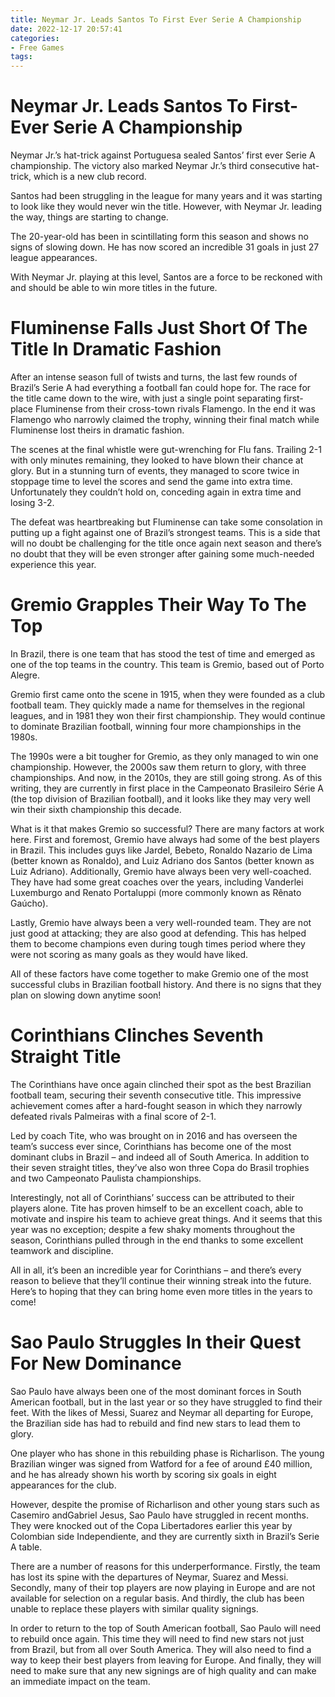 ```yaml
---
title: Neymar Jr. Leads Santos To First Ever Serie A Championship
date: 2022-12-17 20:57:41
categories:
- Free Games
tags:
---
```



#  Neymar Jr. Leads Santos To First-Ever Serie A Championship

Neymar Jr.’s hat-trick against Portuguesa sealed Santos’ first ever Serie A championship. The victory also marked Neymar Jr.’s third consecutive hat-trick, which is a new club record.

Santos had been struggling in the league for many years and it was starting to look like they would never win the title. However, with Neymar Jr. leading the way, things are starting to change.

The 20-year-old has been in scintillating form this season and shows no signs of slowing down. He has now scored an incredible 31 goals in just 27 league appearances.

With Neymar Jr. playing at this level, Santos are a force to be reckoned with and should be able to win more titles in the future.

#  Fluminense Falls Just Short Of The Title In Dramatic Fashion

After an intense season full of twists and turns, the last few rounds of Brazil’s Serie A had everything a football fan could hope for. The race for the title came down to the wire, with just a single point separating first-place Fluminense from their cross-town rivals Flamengo. In the end it was Flamengo who narrowly claimed the trophy, winning their final match while Fluminense lost theirs in dramatic fashion.

The scenes at the final whistle were gut-wrenching for Flu fans. Trailing 2-1 with only minutes remaining, they looked to have blown their chance at glory. But in a stunning turn of events, they managed to score twice in stoppage time to level the scores and send the game into extra time. Unfortunately they couldn’t hold on, conceding again in extra time and losing 3-2.

The defeat was heartbreaking but Fluminense can take some consolation in putting up a fight against one of Brazil’s strongest teams. This is a side that will no doubt be challenging for the title once again next season and there’s no doubt that they will be even stronger after gaining some much-needed experience this year.

#  Gremio Grapples Their Way To The Top 

In Brazil, there is one team that has stood the test of time and emerged as one of the top teams in the country. This team is Gremio, based out of Porto Alegre.

Gremio first came onto the scene in 1915, when they were founded as a club football team. They quickly made a name for themselves in the regional leagues, and in 1981 they won their first championship. They would continue to dominate Brazilian football, winning four more championships in the 1980s.

The 1990s were a bit tougher for Gremio, as they only managed to win one championship. However, the 2000s saw them return to glory, with three championships. And now, in the 2010s, they are still going strong. As of this writing, they are currently in first place in the Campeonato Brasileiro Série A (the top division of Brazilian football), and it looks like they may very well win their sixth championship this decade.

What is it that makes Gremio so successful? There are many factors at work here. First and foremost, Gremio have always had some of the best players in Brazil. This includes guys like Jardel, Bebeto, Ronaldo Nazario de Lima (better known as Ronaldo), and Luiz Adriano dos Santos (better known as Luiz Adriano). Additionally, Gremio have always been very well-coached. They have had some great coaches over the years, including Vanderlei Luxemburgo and Renato Portaluppi (more commonly known as Rênato Gaúcho).

Lastly, Gremio have always been a very well-rounded team. They are not just good at attacking; they are also good at defending. This has helped them to become champions even during tough times period where they were not scoring as many goals as they would have liked.

All of these factors have come together to make Gremio one of the most successful clubs in Brazilian football history. And there is no signs that they plan on slowing down anytime soon!

#  Corinthians Clinches Seventh Straight Title

The Corinthians have once again clinched their spot as the best Brazilian football team, securing their seventh consecutive title. This impressive achievement comes after a hard-fought season in which they narrowly defeated rivals Palmeiras with a final score of 2-1.

Led by coach Tite, who was brought on in 2016 and has overseen the team’s success ever since, Corinthians has become one of the most dominant clubs in Brazil – and indeed all of South America. In addition to their seven straight titles, they’ve also won three Copa do Brasil trophies and two Campeonato Paulista championships.

Interestingly, not all of Corinthians’ success can be attributed to their players alone. Tite has proven himself to be an excellent coach, able to motivate and inspire his team to achieve great things. And it seems that this year was no exception; despite a few shaky moments throughout the season, Corinthians pulled through in the end thanks to some excellent teamwork and discipline.

All in all, it’s been an incredible year for Corinthians – and there’s every reason to believe that they’ll continue their winning streak into the future. Here’s to hoping that they can bring home even more titles in the years to come!

#  Sao Paulo Struggles In their Quest For New Dominance

Sao Paulo have always been one of the most dominant forces in South American football, but in the last year or so they have struggled to find their feet. With the likes of Messi, Suarez and Neymar all departing for Europe, the Brazilian side has had to rebuild and find new stars to lead them to glory.

One player who has shone in this rebuilding phase is Richarlison. The young Brazilian winger was signed from Watford for a fee of around £40 million, and he has already shown his worth by scoring six goals in eight appearances for the club.

However, despite the promise of Richarlison and other young stars such as Casemiro andGabriel Jesus, Sao Paulo have struggled in recent months. They were knocked out of the Copa Libertadores earlier this year by Colombian side Independiente, and they are currently sixth in Brazil’s Serie A table.

There are a number of reasons for this underperformance. Firstly, the team has lost its spine with the departures of Neymar, Suarez and Messi. Secondly, many of their top players are now playing in Europe and are not available for selection on a regular basis. And thirdly, the club has been unable to replace these players with similar quality signings.

In order to return to the top of South American football, Sao Paulo will need to rebuild once again. This time they will need to find new stars not just from Brazil, but from all over South America. They will also need to find a way to keep their best players from leaving for Europe. And finally, they will need to make sure that any new signings are of high quality and can make an immediate impact on the team.